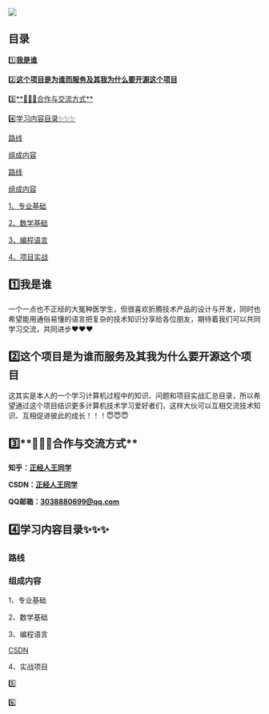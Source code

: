 ![](https://cdn.jsdelivr.net/gh/zjrwtx/myphotos@main/carles-rabada-GulyvMt9UwI-unsplash.jpg)



## **目录**

[ 1️⃣**我是谁**](#1)

[ 2️⃣**这个项目是为谁而服务及其我为什么要开源这个项目**](#2)

[ 3️⃣**📮📮📮合作与交流方式**](#3)

[ 4️⃣学习内容目录✨✨✨](#4)

[路线](#4.1)

[组成内容](#4.2)

[路线](#4.1)

[组成内容](#4.2)

[1、专业基础](#4.2.1)
	
[2、数学基础](#4.2.2)
	
[3、编程语言](#4.2.3)
	
[4、项目实战](#4.2.4)




<p id="1"></p>   

## 1️⃣**我是谁**

一个一点也不正经的大冤种医学生，但很喜欢折腾技术产品的设计与开发，同时也希望能用通俗易懂的语言把复杂的技术知识分享给各位朋友，期待着我们可以共同学习交流，共同进步❤️❤️❤️

<p id="2"></p>

## 2️⃣**这个项目是为谁而服务及其我为什么要开源这个项目**

这其实是本人的一个学习计算机过程中的知识、问题和项目实战汇总目录，所以希望通过这个项目结识更多计算机技术学习爱好者们，这样大伙可以互相交流技术知识、互相促进彼此的成长！！！😇😇😇

<p id="3"></p>

## 3️⃣**📮📮📮合作与交流方式**

**知乎：[正经人王同学](https://www.zhihu.com/people/30-95-6-63)**

**CSDN：[正经人王同学](https://blog.csdn.net/weixin_52887464?spm=1000.2115.3001.5343)**

**QQ邮箱：3038880699@qq.com**

<p id="4"></p>

## 4️⃣学习内容目录✨✨✨

<p id="4.1"></p>

### 路线


<p id="4.2"></p>

### 组成内容

<p id="4.2.1"></p>

1、专业基础

<p id="4.2.2"></p>

2、数学基础

<p id="4.2.3"></p>

3、编程语言



[CSDN](https://blog.csdn.net/weixin_52887464/category_11871658.html?spm=1001.2014.3001.5482)





<p id="4.2.3.2"></p>

<p id="4.2.4"></p>

4、实战项目





5️⃣

6️⃣
